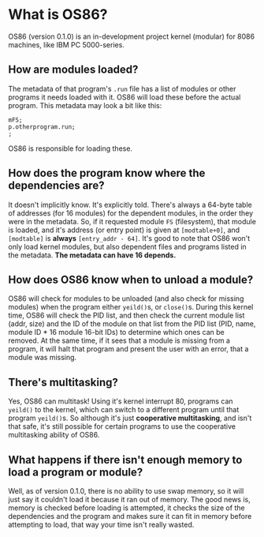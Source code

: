 # What is OS86?
OS86 (version 0.1.0) is an in-development project kernel (modular) for 8086 machines, like IBM PC 5000-series.
## How are modules loaded?
The metadata of that program's `.run` file has a list of modules or other programs it needs loaded with it. OS86 will load these before the actual program. This metadata may look a bit like this:
```metadata
mFS;
p.otherprogram.run;
;
```
OS86 is responsible for loading these.
## How does the program know where the dependencies are?
It doesn't implicitly know. It's explicitly told. There's always a 64-byte table of addresses (for 16 modules) for the dependent modules, in the order they were in the metadata. So, if it requested module `FS` (filesystem), that module is loaded, and it's address (or entry point) is given at `[modtable+0]`, and `[modtable]` is **always** `[entry_addr - 64]`.
It's good to note that OS86 won't only load kernel modules, but also dependent files and programs listed in the metadata. **The metadata can have 16 depends.**
## How does OS86 know when to unload a module?
OS86 will check for modules to be unloaded (and also check for missing modules) when the program either `yeild()`s, or `close()`s. During this kernel time, OS86 will check the PID list, and then check the current module list (addr, size) and the ID of the module on that list from the PID list (PID, name, module ID * 16 module 16-bit IDs) to determine which ones can be removed. At the same time, if it sees that a module is missing from a program, it will halt that program and present the user with an error, that a module was missing.
## There's multitasking?
Yes, OS86 can multitask! Using it's kernel interrupt 80, programs can `yeild()` to the kernel, which can switch to a different program until that program `yeild()`s. So although it's just **cooperative multitasking**, and isn't that safe, it's still possible for certain programs to use the cooperative multitasking ability of OS86.
## What happens if there isn't enough memory to load a program or module?
Well, as of version 0.1.0, there is no ability to use swap memory, so it will just say it couldn't load it because it ran out of memory. The good news is, memory is checked before loading is attempted, it checks the size of the dependencies and the program and makes sure it can fit in memory before attempting to load, that way your time isn't really wasted.